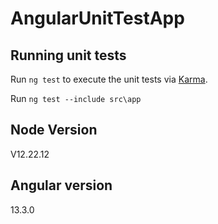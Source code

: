 # AngularUnitTestApp

## Running unit tests

Run `ng test` to execute the unit tests via [Karma](https://karma-runner.github.io).

Run `ng test --include src\app`

## Node Version
V12.22.12

## Angular version
13.3.0